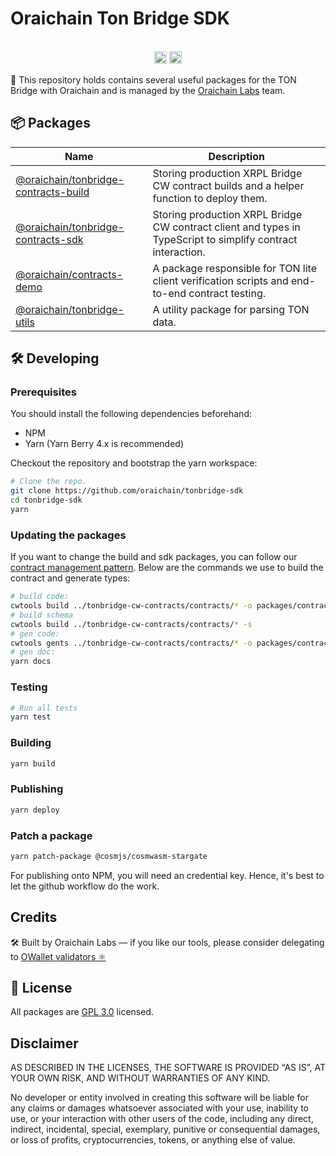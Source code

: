 # Oraichain Ton Bridge SDK

<p align="center" width="100%">
  <br />
   <a href="https://github.com/oraichain/tonbridge-sdk/blob/master/LICENSE"><img height="20" src="https://img.shields.io/badge/License-GNU%20GPL-blue.svg"></a>
   <a href="https://www.npmjs.com/package/@oraichain/tonbridge-contracts-sdk"><img height="20" src="https://img.shields.io/github/package-json/v/oraichain/tonbridge-sdk?filename=packages%2Fcontracts-sdk%2Fpackage.json"></a>
</p>

:information_desk_person: This repository holds contains several useful packages for the TON Bridge with Oraichain and is managed by the [Oraichain Labs](https://orai.io/) team.

## 📦 Packages

| Name                                                                                        | Description                                  |
| ------------------------------------------------------------------------------------------- | -------------------------------------------- |
| [@oraichain/tonbridge-contracts-build](https://github.com/oraichain/tonbridge-sdk/tree/master/packages/contracts-build) | Storing production XRPL Bridge CW contract builds and a helper function to deploy them. |
| [@oraichain/tonbridge-contracts-sdk](https://github.com/oraichain/tonbridge-sdk/tree/master/packages/contracts-sdk) | Storing production XRPL Bridge CW contract client and types in TypeScript to simplify contract interaction. |
| [@oraichain/contracts-demo](https://github.com/oraichain/tonbridge-sdk/tree/master/packages/contracts-demo) | A package responsible for TON lite client verification scripts and end-to-end contract testing. |
| [@oraichain/tonbridge-utils](https://github.com/oraichain/tonbridge-sdk/tree/master/packages/tonbridge-utils) | A utility package for parsing TON data. |

## 🛠 Developing

### Prerequisites

You should install the following dependencies beforehand:

- NPM
- Yarn (Yarn Berry 4.x is recommended)

Checkout the repository and bootstrap the yarn workspace:

```sh
# Clone the repo.
git clone https://github.com/oraichain/tonbridge-sdk
cd tonbridge-sdk
yarn
```

### Updating the packages

If you want to change the build and sdk packages, you can follow our [contract management pattern](https://docs.orai.io/developer-guides/cosmwasm-contract/manage-contract-pattern). Below are the commands we use to build the contract and generate types:

```bash
# build code:
cwtools build ../tonbridge-cw-contracts/contracts/* -o packages/contracts-build/data
# build schema
cwtools build ../tonbridge-cw-contracts/contracts/* -s
# gen code:
cwtools gents ../tonbridge-cw-contracts/contracts/* -o packages/contracts-sdk/src
# gen doc:
yarn docs
```

### Testing

```sh
# Run all tests
yarn test
```

### Building

```sh
yarn build
```

### Publishing

```sh
yarn deploy
```

### Patch a package

```sh
yarn patch-package @cosmjs/cosmwasm-stargate
```

For publishing onto NPM, you will need an credential key. Hence, it's best to let the github workflow do the work.

## Credits

🛠 Built by Oraichain Labs — if you like our tools, please consider delegating to [OWallet validators ⚛️](https://owallet.dev/validators)

## 🪪 License

All packages are [GPL 3.0](https://www.gnu.org/licenses/gpl-3.0.en.html) licensed.

## Disclaimer

AS DESCRIBED IN THE LICENSES, THE SOFTWARE IS PROVIDED “AS IS”, AT YOUR OWN RISK, AND WITHOUT WARRANTIES OF ANY KIND.

No developer or entity involved in creating this software will be liable for any claims or damages whatsoever associated with your use, inability to use, or your interaction with other users of the code, including any direct, indirect, incidental, special, exemplary, punitive or consequential damages, or loss of profits, cryptocurrencies, tokens, or anything else of value.